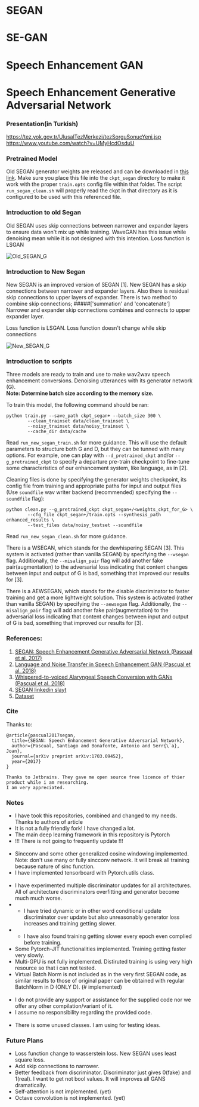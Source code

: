 # SEGAN 
# SE-GAN
# Speech Enhancement GAN
# Speech Enhancement Generative Adversarial Network
### Presentation(in Turkish)
https://tez.yok.gov.tr/UlusalTezMerkezi/tezSorguSonucYeni.jsp
https://www.youtube.com/watch?v=UMyHcdOsduU
### Pretrained Model
Old SEGAN generator weights are released and can be downloaded in [this link](http://veu.talp.cat/seganp/release_weights/segan+_generator.ckpt).
Make sure you place this file into the `ckpt_segan` directory to make it work with the proper `train.opts` config file within that folder. 
The script `run_segan_clean.sh` will properly read the ckpt in that directory as it is configured to be used with this referenced file.

### Introduction to old Segan
Old SEGAN uses skip connections between narrower and expander layers to ensure data won't mix up while training.
WaveGAN has this issue while denoising mean while it is not designed with this intention. Loss function is LSGAN

![Old_SEGAN_G](assets/segan.png)


### Introduction to New Segan
New SEGAN is an improved version of SEGAN [1]. New SEGAN has a skip connections between narrower and expander layers. 
Also there is residual skip connections to upper layers of expander. There is two method to combine skip connections;
#####['summation' and 'concatenate']
Narrower and expander skip connections combines and connects to upper expander layer.

Loss function is LSGAN. Loss function doesn't change while skip connections

![New_SEGAN_G](assets/new_segan.png)


### Introduction to scripts
Three models are ready to train and use to make wav2wav speech enhancement conversions.
Denoising utterances with its generator network (G). <br/>
<b>Note: Determine batch size according to the memory size.</b>
  
To train this model, the following command should be ran:

```
python train.py --save_path ckpt_segan+ --batch_size 300 \
		--clean_trainset data/clean_trainset \
		--noisy_trainset data/noisy_trainset \
		--cache_dir data/cache
```

Read `run_new_segan_train.sh` for more guidance.
This will use the default parameters to structure both G and D, but they can be tunned with many options.
For example, one can play with `--d_pretrained_ckpt` and/or `--g_pretrained_ckpt` to specify a departure pre-train checkpoint to fine-tune some characteristics of our enhancement system, like language, as in [2].

Cleaning files is done by specifying the generator weights checkpoint, its config file from training and appropriate paths for input and output files (Use `soundfile` wav writer backend (recommended) specifying the `--soundfile` flag):

```
python clean.py --g_pretrained_ckpt ckpt_segan+/<weights_ckpt_for_G> \
		--cfg_file ckpt_segan+/train.opts --synthesis_path enhanced_results \
		--test_files data/noisy_testset --soundfile
```

Read `run_new_segan_clean.sh` for more guidance.

There is a WSEGAN, which stands for the dewhispering SEGAN [3]. 
This system is activated (rather than vanilla SEGAN) by specifying the `--wsegan` flag. 
Additionally, the `--misalign_pair` flag will add another fake pair(augmentation) to the adversarial loss indicating that content changes between input and output of G is bad, something that improved our results for [3].

There is a AEWSEGAN, which stands for the disable discriminator to faster training and get a more lightweight solution. 
This system is activated (rather than vanilla SEGAN) by specifying the `--aewsegan` flag. 
Additionally, the `--misalign_pair` flag will add another fake pair(augmentation) to the adversarial loss indicating that content changes between input and output of G is bad, something that improved our results for [3].

### References:
1. [SEGAN: Speech Enhancement Generative Adversarial Network (Pascual et al. 2017)](https://arxiv.org/abs/1703.09452)
2. [Language and Noise Transfer in Speech Enhancement GAN (Pascual et al. 2018)](https://arxiv.org/abs/1712.06340)
3. [Whispered-to-voiced Alaryngeal Speech Conversion with GANs (Pascual et al. 2018)](https://arxiv.org/abs/1808.10687)
4. [SEGAN linkedin slayt](https://www.slideshare.net/xavigiro/segan-speech-enhancement-generative-adversarial-network?from_action=save)
5. [Dataset](https://datashare.is.ed.ac.uk/handle/10283/1942)

### Cite
Thanks to:
```
@article{pascual2017segan,
  title={SEGAN: Speech Enhancement Generative Adversarial Network},
  author={Pascual, Santiago and Bonafonte, Antonio and Serr{\`a}, Joan},
  journal={arXiv preprint arXiv:1703.09452},
  year={2017}
}
```

```
Thanks to Jetbrains. They gave me open source free licence of thier product while i am researching.
I am very appreciated.
```

### Notes
* I have took this repositories, combined and changed to my needs. Thanks to authors of article
* It is not a fully friendly fork! I have changed a lot.
* The main deep learning framework in this repository is Pytorch 
* !!! There is not going to frequently update !!!
<br/><br/>
* Sincconv and some other generalized cosine windowing implemented.<br/>
Note: don't use many or fully sincconv network. It will break all training because nature of sinc function.
* I have implemented tensorboard with Pytorch.utils class.
<br/><br/>
* I have experimented multiple discriminator updates for all architectures. All of architecture discriminators overfitting and generator become much much worse.
* * I have tried dynamic or in other word conditional update discriminator over update but also unreasonably generator loss increases and training getting slower.
* * I have also found training getting slower every epoch even complied before training.
* Some Pytorch-JIT functionalities implemented. Training getting faster very slowly.
* Multi-GPU is not fully implemented. Distiruted training is using very high resource so that i can not tested.
* Virtual Batch Norm is not included as in the very first SEGAN code, as similar results to those of original paper can be obtained with regular BatchNorm in D (ONLY D). (# implemented)
<br/><br/>
* I do not provide any support or assistance for the supplied code nor we offer any other compilation/variant of it.
* I assume no responsibility regarding the provided code.
<br/><br/>
* There is some unused classes. I am using for testing ideas.

### Future Plans
* Loss function change to wasserstein loss. New SEGAN uses least square loss.
* Add skip connections to narrower.
* Better feedback from discriminator. Discriminator just gives 0(fake) and 1(real). 
I want to get not bool values. It will improves all GANS dramatically.
* Self-attention is not implemented. (yet)
* Octave convolution is not implemented. (yet)
